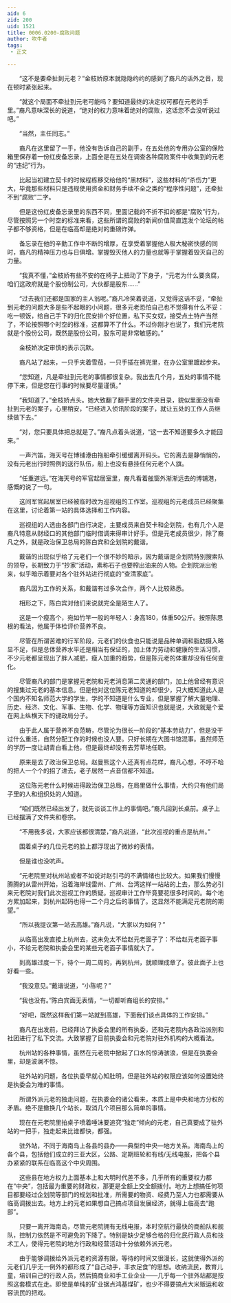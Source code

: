 ```yaml
---
aid: 6
zid: 200
uid: 1521
title: 0006.0200-腐败问题
author: 吹牛者
tags: 
 - 正文

---
```




　　“这不是要牵扯到元老？”金枝娇原本就隐隐约约的感到了裔凡的话外之音，现在顿时紧张起来。

　　“就这个局面不牵扯到元老可能吗？要知道最终的决定权可都在元老的手里。”裔凡意味深长的说道，“绝对的权力意味着绝对的腐败，这话您不会没听说过吧。”

　　“当然，主任同志。”

　　裔凡在这里留了一手，他没有告诉自己的副手，在五处他的专用办公室的保险箱里保存着一份红皮备忘录，上面全是在五处在调查各种腐败案件中收集到的元老的“违纪”行为。

　　比起当初建立契卡的时候程栋移交给他的“黑材料”，这些材料的“杀伤力”更大，毕竟那些材料只是违规使用资金和财务手续不全之类的“程序性问题”，还牵扯不到“腐败”二字。

　　但是这份红皮备忘录里的东西不同，里面记载的不折不扣的都是“腐败”行为，尽管按照另一个时空的标准来看，这些所谓的腐败的新闻价值简直连发个论坛的帖子都不够资格，但是在临高却是绝对的重磅炸弹。

　　备忘录在他的辛勤工作中不断的增厚，在享受着掌握他人极大秘密快感的同时，裔凡的精神压力也与日俱增。掌握毁灭他人的力量也就等于掌握着毁灭自己的力量。

　　“我真不懂，”金枝娇有些不安的在椅子上扭动了下身子，“元老为什么要贪腐，咱们这政府就是个股份制公司，大伙都是股东……”

　　“过去我们还都是国家的主人翁呢。”裔凡冷笑着说道，又觉得这话不妥，“牵扯到元老的问题大多是些不起眼的小问题，很多元老恐怕自己也不觉得有什么不妥：吃一顿饭，给自己手下的归化民安排个好位置，私下买女奴，接受点土特产当然了，不论按照哪个时空的标准，这都算不了什么。不过你刚才也说了，我们元老院就是个股份公司，既然是股份公司，股东可是非常敏感的。”

　　金枝娇决定审慎的表示沉默。

　　裔凡站了起来，一只手夹着雪茄，一只手插在裤兜里，在办公室里踱起步来。

　　“您知道，凡是牵扯到元老的事情都很复杂。我出去几个月，五处的事情不能停下来，但是您在行事的时候要尽量谨慎。”

　　“我知道了。”金枝娇点头。她大致翻了翻手里的文件夹目录，貌似里面没有牵扯到元老的案子，心里稍安，“已经进入侦讯阶段的案子，就让五处的工作人员继续做下去。”

　　“对，您只要具体把总就是了。”裔凡点着头说道，“这一去不知道要多久才能回来。”

　　一声汽笛，海天号在博铺港由拖船牵引缓缓离开码头。它的离去是静悄悄的，没有元老出行时照例的送行队伍，船上也没有悬挂任何元老个人旗。

　　“任重道远。”在海天号的军官起居室里，裔凡看着舷窗外渐渐远去的博铺港，感慨的说了一句。

　　这间军官起居室已经被临时改为巡视组的工作室。巡视组的元老成员已经聚集在这里，讨论着第一站的具体选择和工作内容。

　　巡视组的人选由各部门自行决定，主要成员来自契卡和企划院，也有几个人是裔凡特意从财经口的其他部门临时借调来得审计好手。但是元老成员很少，除了裔凡之外，就是政治保卫总局的陈白宾和企划院的戴谐。

　　戴谐的出现似乎给了元老们一个很不妙的暗示，因为戴谐是企划院特别搜索队的领导，长期致力于“抄家”活动，素称石子也要榨出油来的人物。企划院派出他来，似乎暗示着要对各个驻外站进行彻底的“查清家底”。

　　裔凡因为工作的关系，和戴谐有过多次合作，两个人比较熟悉。

　　相形之下，陈白宾对他们来说就完全是陌生人了。

　　这是一个瘦高个，宛如竹竿一般的年轻人：身高180，体重50公斤。按照陈思根的看法，他属于体检评价营养不良。

　　尽管在所谓苦难的行军阶段，元老们的伙食也只能说是品种单调和脂肪摄入略显不足，但是总体营养水平还是相当有保证的，加上体力劳动和健康的生活习惯，不少元老都呈现出了胖人减肥，瘦人加重的趋势，但是陈元老的体重却没有任何变化。

　　尽管裔凡的部门是掌握元老院和元老消息第二灵通的部门，加上他曾经有意识的搜集过元老的基本信息。但是他对这位陈元老知道的却很少，只大概知道此人是个国内不知名师范大学的学生，学的不知道是什么专业，但是掌握了解大量地理、历史、经济、文化、军事、生物、化学、物理等方面知识也就是说，大致就是个爱在网上纵横天下的键政局分子。

　　由于此人属于营养不良范畴，尽管沦为很长一阶段的“基本劳动力”，但是没干过什么重活，自然分配工作的时候也没人要。只好长期在大图书馆混事。虽然师范的学历一度让胡青白看上他，但是最终却没有去芳草地任职。

　　原来是去了政治保卫总局。赵曼熊这个人还真有点花样，裔凡心想，不哼不哈的把人一个个的招了进去，老子居然一点音信都不知道。

　　这位陈元老什么时候进得政治保卫总局，在局里做什么事情，大约只有他们局子里的人和组织处的人知道。

　　“咱们既然已经出发了，就先谈谈工作上的事情吧。”裔凡回到长桌前。桌子上已经摆满了文件夹和卷宗。

　　“不用我多说，大家应该都很清楚，”裔凡说道，“此次巡视的重点是杭州。”

　　围着桌子的几位元老的脸上都浮现出了微妙的表情。

　　但是谁也没吭声。

　　“元老院里对杭州站或者不如说对赵引弓的不满情绪也比较大。如果我们慢慢腾腾的从雷州开始，沿着海岸线雷州、广州、台湾这样一站站的上去，那么势必引来元老院对我们此次巡视工作的质疑。巡视审计工作毕竟要花很多时间的。每个地方累加起来，到杭州起码也得一二个月之后的事情了。这显然不能满足元老院的期望。”

　　“所以我提议第一站去高雄。”裔凡说，“大家以为如何？”

　　从临高出发直接上杭州去，这未免太不给赵元老面子了：不给赵元老面子事小，不给元老院和执委会里的某些元老面子事情就大了。

　　到高雄过度一下，待个一周二周的，再到杭州，就顺理成章了。彼此面子上也好看一些。

　　“我没意见。”戴谐说道，“小陈呢？”

　　“我也没有。”陈白宾面无表情，“一切都听裔组长的安排。”

　　“好吧，既然这样我们第一站就到高雄，下面我们谈点具体的工作安排。”

　　裔凡在出发前，已经拜访了执委会里的所有执委，还和元老院内各政治派别和社团进行了私下交流。大致掌握了目前执委会和元老院对驻外机构的大概看法。

　　杭州站的各种事情，虽然在元老院中掀起了口水的惊涛骇浪，但是在执委会里，却是波澜不惊。

　　驻外站的问题，各位执委早就心知肚明，但是驻外站的权限应该如何设置始终是执委会为难的事情。

　　所谓外派元老的独走问题，在执委会的诸公看来，本质上是中央和地方分权的矛盾。绝不是撤换几个站长，取消几个项目那么简单的事情。

　　现在在元老院里拍桌子喷着唾沫要追究“独走”倾向的元老，自己真要成了驻外站的一把手，独走起来比谁都快，都强。

　　驻外站，不同于海南岛上各县的县办——典型的中央—地方关系。海南岛上的各个县，包括他们成立的三亚大区，公路、定期班轮和有线/无线电报，把各个县办紧紧的联系在临高这个中央周围。

　　这些县在地方权力上面基本上和大明时代差不多，几乎所有的重要权力都在“中央”，包括最为重要的财政权，那更是全额上交全额拨付。地方上想搞任何项目都要经过企划院等部门的规划和批准，所需要的物资、经费乃至人力也都需要从临高调拨出去。地方上的元老如果想自己搞点项目发展经济，就得上临高去“跑部”。

　　只要一离开海南岛，尽管元老院拥有无线电报，本时空航行最快的商船队和舰队，控制力依然是不可避免的下降了。特别是缺少足够合格的归化民行政人员和技术工人，使得元老院的地方行政和经营活动十分依赖外派元老。

　　由于能够调拨给外派元老的资源有限，等待的时间又很漫长，这就使得外派的元老们几乎无一例外的都形成了“自己动手，丰衣足食”的思想。收纳流民，教育儿童，培训自己的行政人员，然后搞商业和手工业企业――几乎每一个驻外站都是按照这套模式在走。即使是单纯的矿业据点鸿基煤矿，也少不得要搞点大米贩运和收容流民的把戏。


